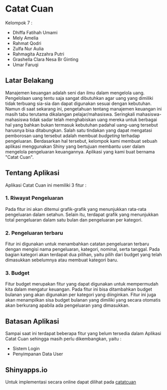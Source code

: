 # Catat Cuan
Kelompok 7 :
- Dhiffa Fatihah Umami
- Mely Amelia
- Rahmat Qodri
- Zulfa Nur Aulia
- Rahmagita Azzahra Putri
- Grashella Clara Nesa Br Ginting
- Umar Faruqi

## Latar Belakang
Manajemen keuangan adalah seni dan ilmu dalam mengelola uang. Pengelolaan uang tentu saja sangat dibutuhkan agar uang yang dimiliki tidak terbuang sia-sia dan dapat digunakan sesuai dengan kebutuhan. Namun di saat sekarang ini, pengetahuan tentang manajemen keuangan ini masih tabu terutama dikalangan pelajar/mahasiswa. Seringkali mahasiswa-mahasiswa tidak sadar telah menghabiskan uang mereka untuk berbagai hal yang bahkan bukan termasuk kebutuhan padahal uang-uang tersebut harusnya bisa ditabungkan. Salah satu tindakan yang dapat mengatasi pemborosan uang tersebut adalah membuat _budgeting_ terhadap pengeluaran. Berdasarkan hal tersebut, kelompok kami membuat sebuah aplikasi menggunakan Shiny yang bertujuan membantu user dalam mengelola pengeluaran keuangannya. Aplikasi yang kami buat bernama "Catat Cuan".

## Tentang Aplikasi
Aplikasi Catat Cuan ini memiliki 3 fitur :
### 1. Riwayat Pengeluaran
Pada fitur ini akan ditemui grafik-grafik yang menunjukkan rata-rata pengeluaran dalam setahun. Selain itu, terdapat grafik yang menunjukkan total pengeluaran dalam satu bulan dan pengeluaran per kategori.

### 2. Pengeluaran terbaru
Fitur ini digunakan untuk menambahkan catatan pengeluaran terbaru dengan mengisi nama pengeluaran, kategori, nominal, serta tanggal. Pada bagian kategori akan terdapat dua pilihan, yaitu pilih dari budget yang telah dimasukkan sebelumnya atau membuat kategori baru.

### 3. Budget
Fitur budget merupakan fitur yang dapat digunakan untuk mempermudah kita dalam mengatur keuangan. Pada fitur ini bisa ditambahkan budget bulanan yang akan digunakan per kategori yang diinginkan. Fitur ini juga akan menampilkan sisa budget bulanan yang dimiliki yang secara otomatis akan berkurang apabila ada pengeluaran yang dimasukkan.

## Batasan Aplikasi
Sampai saat ini terdapat beberapa fitur yang belum tersedia dalam Aplikasi Catat Cuan sehingga masih perlu dikembangkan, yaitu :
- Sistem Login
- Penyimpanan Data User

## Shinyapps.io
Untuk implementasi secara online dapat dilihat pada [catatcuan](https://mlyamelia.shinyapps.io/catatcuan/)
